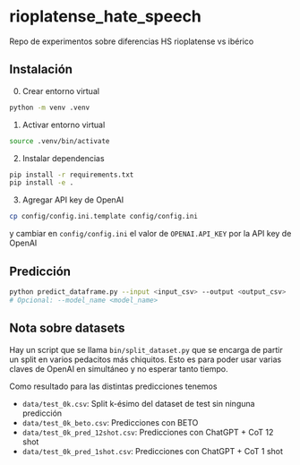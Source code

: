 # rioplatense_hate_speech

Repo de experimentos sobre diferencias HS rioplatense vs ibérico

## Instalación

0. Crear entorno virtual

```bash
python -m venv .venv
```

1. Activar entorno virtual

```bash
source .venv/bin/activate
```

2. Instalar dependencias

```bash
pip install -r requirements.txt
pip install -e .
```

3. Agregar API key de OpenAI

```bash
cp config/config.ini.template config/config.ini
```

y cambiar en `config/config.ini` el valor de `OPENAI.API_KEY` por la API key de OpenAI

## Predicción

```bash
python predict_dataframe.py --input <input_csv> --output <output_csv>
# Opcional: --model_name <model_name>
```

## Nota sobre datasets

Hay un script que se llama `bin/split_dataset.py` que se encarga de partir un split en varios pedacitos más chiquitos. Esto es para poder usar varias claves de OpenAI en simultáneo y no esperar tanto tiempo.

Como resultado para las distintas predicciones tenemos

- `data/test_0k.csv`: Split k-ésimo del dataset de test sin ninguna predicción
- `data/test_0k_beto.csv`: Predicciones con BETO
- `data/test_0k_pred_12shot.csv`: Predicciones con ChatGPT + CoT 12 shot
- `data/test_0k_pred_1shot.csv`: Predicciones con ChatGPT + CoT 1 shot
